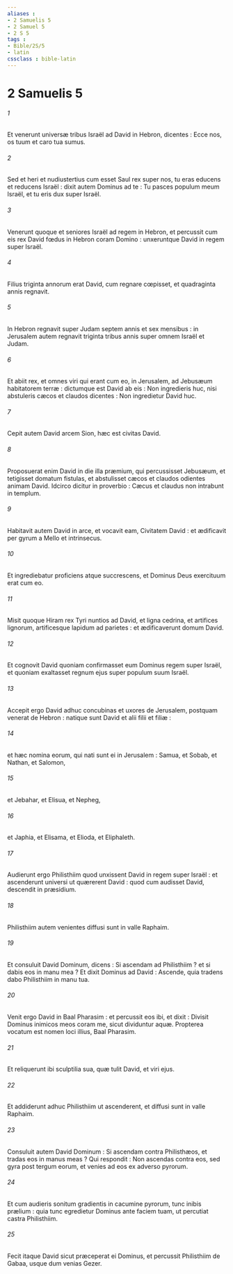 ```yaml
---
aliases : 
- 2 Samuelis 5
- 2 Samuel 5
- 2 S 5
tags : 
- Bible/2S/5
- latin
cssclass : bible-latin
---
```


# 2 Samuelis 5

###### 1
Et venerunt universæ tribus Israël ad David in Hebron, dicentes : Ecce nos, os tuum et caro tua sumus.
###### 2
Sed et heri et nudiustertius cum esset Saul rex super nos, tu eras educens et reducens Israël : dixit autem Dominus ad te : Tu pasces populum meum Israël, et tu eris dux super Israël.
###### 3
Venerunt quoque et seniores Israël ad regem in Hebron, et percussit cum eis rex David fœdus in Hebron coram Domino : unxeruntque David in regem super Israël.
###### 4
Filius triginta annorum erat David, cum regnare cœpisset, et quadraginta annis regnavit.
###### 5
In Hebron regnavit super Judam septem annis et sex mensibus : in Jerusalem autem regnavit triginta tribus annis super omnem Israël et Judam.
###### 6
Et abiit rex, et omnes viri qui erant cum eo, in Jerusalem, ad Jebusæum habitatorem terræ : dictumque est David ab eis : Non ingredieris huc, nisi abstuleris cæcos et claudos dicentes : Non ingredietur David huc.
###### 7
Cepit autem David arcem Sion, hæc est civitas David.
###### 8
Proposuerat enim David in die illa præmium, qui percussisset Jebusæum, et tetigisset domatum fistulas, et abstulisset cæcos et claudos odientes animam David. Idcirco dicitur in proverbio : Cæcus et claudus non intrabunt in templum.
###### 9
Habitavit autem David in arce, et vocavit eam, Civitatem David : et ædificavit per gyrum a Mello et intrinsecus.
###### 10
Et ingrediebatur proficiens atque succrescens, et Dominus Deus exercituum erat cum eo.
###### 11
Misit quoque Hiram rex Tyri nuntios ad David, et ligna cedrina, et artifices lignorum, artificesque lapidum ad parietes : et ædificaverunt domum David.
###### 12
Et cognovit David quoniam confirmasset eum Dominus regem super Israël, et quoniam exaltasset regnum ejus super populum suum Israël.
###### 13
Accepit ergo David adhuc concubinas et uxores de Jerusalem, postquam venerat de Hebron : natique sunt David et alii filii et filiæ :
###### 14
et hæc nomina eorum, qui nati sunt ei in Jerusalem : Samua, et Sobab, et Nathan, et Salomon,
###### 15
et Jebahar, et Elisua, et Nepheg,
###### 16
et Japhia, et Elisama, et Elioda, et Eliphaleth.
###### 17
Audierunt ergo Philisthiim quod unxissent David in regem super Israël : et ascenderunt universi ut quærerent David : quod cum audisset David, descendit in præsidium.
###### 18
Philisthiim autem venientes diffusi sunt in valle Raphaim.
###### 19
Et consuluit David Dominum, dicens : Si ascendam ad Philisthiim ? et si dabis eos in manu mea ? Et dixit Dominus ad David : Ascende, quia tradens dabo Philisthiim in manu tua.
###### 20
Venit ergo David in Baal Pharasim : et percussit eos ibi, et dixit : Divisit Dominus inimicos meos coram me, sicut dividuntur aquæ. Propterea vocatum est nomen loci illius, Baal Pharasim.
###### 21
Et reliquerunt ibi sculptilia sua, quæ tulit David, et viri ejus.
###### 22
Et addiderunt adhuc Philisthiim ut ascenderent, et diffusi sunt in valle Raphaim.
###### 23
Consuluit autem David Dominum : Si ascendam contra Philisthæos, et tradas eos in manus meas ? Qui respondit : Non ascendas contra eos, sed gyra post tergum eorum, et venies ad eos ex adverso pyrorum.
###### 24
Et cum audieris sonitum gradientis in cacumine pyrorum, tunc inibis prælium : quia tunc egredietur Dominus ante faciem tuam, ut percutiat castra Philisthiim.
###### 25
Fecit itaque David sicut præceperat ei Dominus, et percussit Philisthiim de Gabaa, usque dum venias Gezer.
